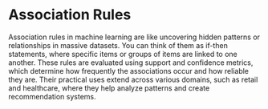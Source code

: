 # Association Rules

Association rules in machine learning are like uncovering hidden patterns or relationships in massive datasets. You can think of them as if-then statements, where specific items or groups of items are linked to one another. These rules are evaluated using support and confidence metrics, which determine how frequently the associations occur and how reliable they are. Their practical uses extend across various domains, such as retail and healthcare, where they help analyze patterns and create recommendation systems.
